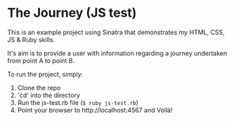 # The Journey (JS test)

This is an example project using Sinatra that demonstrates my HTML, CSS, JS & Ruby skills.

It's aim is to provide a user with information regarding a journey undertaken from point A to point B.

To run the project, simply:

1. Clone the repo
2. 'cd' into the directory
3. Run the js-test.rb file (```$ ruby js-test.rb```)
4. Point your browser to http://localhost:4567 and Voilà!